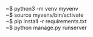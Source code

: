 ~$ python3 -m venv myvenv\
~$ source myvenv/bin/activate\
~$ pip install -r requirements.txt\
~$ python manage.py runserver
